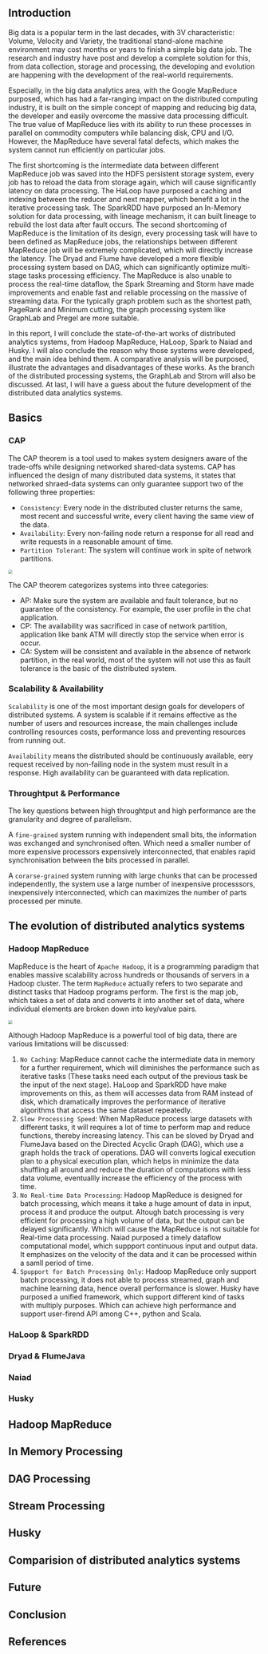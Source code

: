 ## Introduction

Big data is a popular term in the last decades, with 3V characteristic: Volume, Velocity and Variety, the traditional stand-alone machine environment may cost months or years to finish a simple big data job. The research and industry have post and develop a complete solution for this, from data collection, storage and processing, the developing and evolution are happening with the development of the real-world requirements. 

Especially, in the big data analytics area, with the Google MapReduce purposed, which has had a far-ranging impact on the distributed computing industry, it is built on the simple concept of mapping and reducing big data, the developer and easily overcome the massive data processing difficult. The true value of MapReduce lies with its ability to run these processes in parallel on commodity computers while balancing disk, CPU and I/O. However, the MapReduce have several fatal defects, which makes the system cannot run efficiently on particular jobs. 

The first shortcoming is the intermediate data between different MapReduce job was saved into the HDFS persistent storage system, every job has to reload the data from storage again, which will cause significantly latency on data processing. The HaLoop have purposed a caching and indexing between the reducer and next mapper, which benefit a lot in the iterative processing task. The SparkRDD have purposed an In-Memory solution for data processing, with lineage mechanism, it can built lineage to rebuild the lost data after fault occurs. The second shortcoming of MapReduce is the limitation of its design, every processing task will have to been defined as MapReduce jobs, the relationships between different MapReduce job will be extremely complicated, which will directly increase the latency. The Dryad and Flume have developed a more flexible processing system based on DAG, which can significantly optimize multi-stage tasks processing efficiency. The MapReduce is also unable to process the real-time dataflow, the Spark Streaming and Storm have made improvements and enable fast and reliable processing on the massive of streaming data. For the typically graph problem such as the shortest path, PageRank and Minimum cutting, the graph processing system like GraphLab and Pregel are more suitable. 

In this report, I will conclude the state-of-the-art works of distributed analytics systems, from Hadoop MapReduce, HaLoop, Spark to Naiad and Husky. I will also conclude the reason why those systems were developed, and the main idea behind them. A comparative analysis will be purposed, illustrate the advantages and disadvantages of these works. As the branch of the distributed processing systems, the GraphLab and Strom will also be discussed. At last, I will have a guess about the future development of the distributed data analytics systems.

## Basics

### CAP

The CAP theorem is a tool used to makes system designers aware of the trade-offs while designing networked shared-data systems. CAP has influenced the design of many distributed data systems, it states that networked shraed-data systems can only guarantee support two of the following three properties:

* `Consistency`: Every node in the distributed cluster returns the same,  most recent and successful write, every client having the same view of the data.
* `Availability`: Every non-failing node return a response for all read and write requests in a reasonable amount of time.
* `Partition Tolerant`: The system will continue work in spite of network partitions.

<img src="https://raw.githubusercontent.com/RickAi/csci5570_survey_paper/master/images/CAP.png" style="zoom:50%" />

The CAP theorem categorizes systems into three categories:

* AP: Make sure the system are available and fault tolerance, but no guarantee of the consistency. For example, the user profile in the chat application.
* CP: The availability was sacrificed in case of network partition, application like bank ATM will directly stop the service when error is occur.
* CA: System will be consistent and available in the absence of network partition, in the real world, most of the system will not use this as fault tolerance is the basic of the distributed system.

### Scalability & Availability

`Scalability` is one of the most important design goals for developers of distributed systems. A system is scalable if it remains effective as the number of users and resources increase, the main challenges include controlling resources costs, performance loss and preventing resources from running out.

`Availability` means the distributed should be continuously available, eery request received by non-failing node in the system must result in a response. High availability can be guaranteed with data replication.

### Throughtput & Performance

The key questions between high throughtput and high performance are the granularity and degree of parallelism.

A `fine-grained` system running with independent small bits, the information was exchanged and synchronised often. Which need a smaller number of more expensive processors expensively interconnected, that enables rapid synchronisation between the bits processed in parallel.

A `corarse-grained` system running with large chunks that can be processed independently, the system use a large number of inexpensive processsors, inexpensively interconnected, which can maximizes the number of parts processed per minute.


## The evolution of distributed analytics systems

### Hadoop MapReduce

MapReduce is the heart of `Apache Hadoop`, it is a programming paradigm that enables massive scalability across hundreds or thousands of servers in a Hadoop cluster. The term `MapReduce` actually refers to two separate and distinct tasks that Hadoop programs perform. The first is the map job, which takes a set of data and converts it into another set of data, where individual elements are broken down into key/value pairs.

<img src="https://raw.githubusercontent.com/RickAi/csci5570_survey_paper/master/images/mapreduce.jpg" style="zoom:50%" />

Although Hadoop MapReduce is a powerful tool of big data, there are various limitations will be discussed:

1. `No Caching`: MapReduce cannot cache the intermediate data in memory for a further requirement, which will diminishes the performance such as iterative tasks (These tasks need each output of the previous task be the input of the next stage). HaLoop and SparkRDD have make improvements on this, as them will accesses data from RAM instead of disk, which dramatically improves the performance of iterative algorithms that access the same dataset repeatedly.
2. `Slow Processing Speed`: When MapReduce process large datasets with different tasks, it will requires a lot of time to perform map and reduce functions, thereby increasing latency. This can be sloved by Dryad and FlumeJava based on the Directed Acyclic Graph (DAG), which use a graph holds the track of operations. DAG will converts logical execution plan to a physical execution plan, which helps in minimize the data shuffling all around and reduce the duration of computations with less data volume, eventuallly increase the efficiency of the process with time.
3. `No Real-time Data Processing`: Hadoop MapReduce is designed for batch processing, which means it take a huge amount of data in input, process it and produce the output. Altough batch processing is very efficient for processing a high volume of data, but the output can be delayed significantly. Which will cause the MapReduce is not suitable for Real-time data processing. Naiad purposed a timely dataflow computational model, which suppport continuous input and output data. It emphasizes on the velocity of the data and it can be processed within a samll period of time.
4. `Spupport for Batch Processing Only`: Hadoop MapReduce only support batch processing, it does not able to process streamed, graph and machine learning data, hence overall performance is slower. Husky have purposed a unified framework, which support different kind of tasks with multiply purposes. Which can achieve high performance and support user-firend API among C++, python and Scala.

### HaLoop & SparkRDD

### Dryad & FlumeJava

### Naiad

### Husky

## Hadoop MapReduce

## In Memory Processing

## DAG Processing

## Stream Processing

## Husky

## Comparision of distributed analytics systems

## Future

## Conclusion

## References